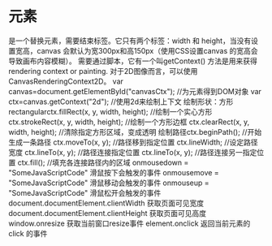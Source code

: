 # <canvas>元素
<canvas> 是一个替换元素，需要结束标签</canvas>。它只有两个标签：width 和 height，当没有设置宽高，canvas 会默认为宽300px和高150px（使用CSS设置canvas 的宽高会导致画布内容模糊）。
<canvas> 需要通过脚本，它有一个叫getContext() 方法是用来获得 rendering context or painting. 对于2D图像而言，可以使用 CanvasRenderingContext2D。
var canvas=document.getElementById("canvasCtx"); //为元素<canvas>得到DOM对象
var ctx=canvas.getContext("2d"); //使用2d来绘制上下文
绘制形状：方形 rectangularctx.fillRect(x, y, width, height); //绘制一个实心方形
ctx.strokeRect(x, y, width, height); //绘制一个方形边框
ctx.clearRect(x, y, width, height); //清除指定方形区域，变成透明
绘制路径ctx.beginPath(); //开始生成一条路径
ctx.moveTo(x, y); //路径移到指定位置
ctx.lineWidth; //设定路径宽度
ctx.lineTo(x, y); //路径连接指定位置
ctx.lineTo(x, y); //路径连接另一指定位置
ctx.fill(); //填充各连接路径内的区域
onmousedown = "SomeJavaScriptCode" 滑鼠按下会触发的事件
onmousemove = "SomeJavaScriptCode" 滑鼠移动会触发的事件
onmouseup = "SomeJavaScriptCode" 滑鼠松开会触发的事件
document.documentElement.clientWidth 获取页面可见宽度
document.documentElement.clientHeight 获取页面可见高度
window.onresize 获取当前窗口resize事件
element.onclick 返回当前元素的click 的事件
